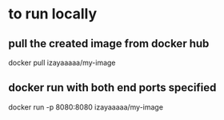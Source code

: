 # to run locally

## pull the created image from docker hub

docker pull izayaaaaa/my-image

## docker run with both end ports specified

docker run -p 8080:8080 izayaaaaa/my-image
